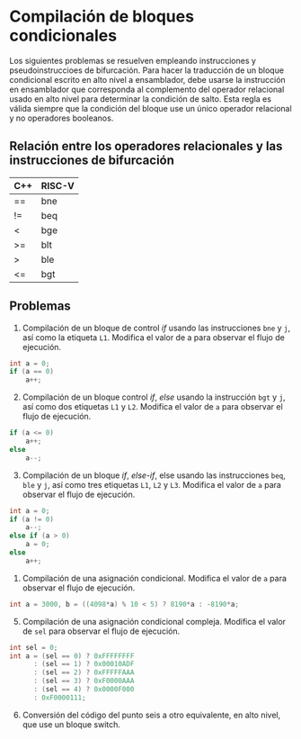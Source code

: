 # Compilación de bloques condicionales

Los siguientes problemas se resuelven empleando instrucciones y pseudoinstruccioes de bifurcación. Para hacer la traducción de un bloque condicional escrito en alto nivel a ensamblador, debe usarse la instrucción en ensamblador que corresponda al complemento del operador relacional usado en alto nivel para determinar la condición de salto. Esta regla es válida siempre que la condición del bloque use un único operador relacional y no operadores booleanos.

## Relación entre los operadores relacionales y las instrucciones de bifurcación

| C++         | RISC-V      |
| ----------- | ----------- |
| ==          | bne         |
| !=          | beq         |
| <           | bge         |
| >=          | blt         |
| >           | ble         |
| <=          | bgt         |

## Problemas

1. Compilación de un bloque de control *if* usando las instrucciones `bne` y `j`, así como la etiqueta `L1`. Modifica el valor de a para observar el flujo de ejecución.

```C++
int a = 0;
if (a == 0)
    a++;
```

2. Compilación de un bloque control *if*, *else* usando la instrucción `bgt` y `j`, así como dos etiquetas `L1` y `L2`. Modifica el valor de `a` para observar el flujo de ejecución.

```C++
if (a <= 0)
    a++;
else
    a--;
```

3. Compilación de un bloque *if*, *else*-*if*, else usando las instrucciones `beq`, `ble` y `j`, así como tres etiquetas `L1`, `L2` y `L3`. Modifica el valor de `a` para observar el flujo de ejecución. 

```C++
int a = 0;
if (a != 0)
    a--;
else if (a > 0)
    a = 0;
else
    a++;
```

1. Compilación de una asignación condicional. Modifica el valor de `a` para observar el flujo de ejecución.

```C++
int a = 3000, b = ((4098*a) % 10 < 5) ? 8190*a : -8190*a;
```

5. Compilación de una asignación condicional compleja. Modifica el valor de `sel` para observar el flujo de ejecución.

```C++
int sel = 0;
int a = (sel == 0) ? 0xFFFFFFFF
      : (sel == 1) ? 0x00010ADF
      : (sel == 2) ? 0xFFFFFAAA
      : (sel == 3) ? 0xF0000AAA
      : (sel == 4) ? 0x0000F000
      : 0xF0000111;
```

6. Conversión del código del punto seis a otro equivalente, en alto nivel, que use un bloque switch.
